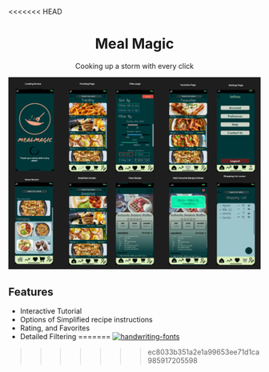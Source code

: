 <<<<<<< HEAD

<h1 align="center">
  Meal Magic
</h1>
 
<p align="center">
  Cooking up a storm with every click
</p>


![Alt text](static/demo.PNG)

## Features
- Interactive Tutorial
- Options of Simplified recipe instructions
- Rating, and Favorites
- Detailed Filtering
=======
<a href="https://fontmeme.com/handwriting-fonts/"><img src="https://fontmeme.com/permalink/230526/19ed8c5de9ab67701775cfaa27b374cc.png" alt="handwriting-fonts" border="0"></a>
    
>>>>>>> ec8033b351a2e1a99653ee71d1ca985917205598
